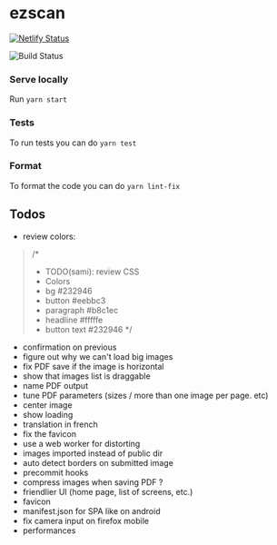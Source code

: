 # ezscan

[![Netlify Status](https://api.netlify.com/api/v1/badges/50a74bb9-f1a7-4b41-b9a2-5c8f6fafda8d/deploy-status)](https://app.netlify.com/sites/ezscan/deploys)

![Build Status](https://github.com/sfluor/ezscan/workflows/Node%20CI/badge.svg?branch=master)


### Serve locally

Run `yarn start`

### Tests

To run tests you can do `yarn test`

### Format

To format the code you can do `yarn lint-fix`

## Todos


- review colors:
> /*
>* TODO(sami): review CSS
>* Colors
>* bg #232946
>* button #eebbc3
>* paragraph #b8c1ec
>* headline #fffffe
>* button text #232946
>*/
- confirmation on previous
- figure out why we can't load big images
- fix PDF save if the image is horizontal
- show that images list is draggable
- name PDF output
- tune PDF parameters (sizes / more than one image per page. etc)
- center image
- show loading
- translation in french
- fix the favicon
- use a web worker for distorting
- images imported instead of public dir
- auto detect borders on submitted image
- precommit hooks
- compress images when saving PDF ?
- friendlier UI (home page, list of screens, etc.)
- favicon
- manifest.json for SPA like on android
- fix camera input on firefox mobile
- performances

